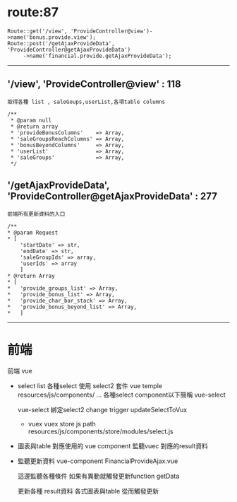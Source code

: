 # route:87

	Route::get('/view', 'ProvideController@view')->name('bonus.provide.view');
	Route::post('/getAjaxProvideData', 'ProvideController@getAjaxProvideData')
		 ->name('financial.provide.getAjaxProvideData');
		 
---

## '/view', 'ProvideController@view' : 118

    取得各種 list , saleGoups,userList,各項table columns

    /**
     * @param null
     * @return array
     * 'provideBonusColumns'    => Array,
     * 'saleGroupsReachColumns' => Array,
     * 'bonusBeyondColumns'     => Array,
     * 'userList'               => Array,
     * 'saleGroups'             => Array,
     */

## '/getAjaxProvideData', 'ProvideController@getAjaxProvideData' : 277

	前端所有更新資料的入口
	
	/**
	* @param Request 
    * [
	    'startDate' => str,
	    'endDate' => str,
	    'saleGroupIds' => array,
	    'userIds' => array
	    ]
	* @return Array
    * [
    *   'provide_groups_list' => Array,
    *   'provide_bonus_list' => Array,
    *   'provide_char_bar_stack' => Array,
    *   'provide_bonus_beyond_list' => Array,
    *   ]
___

# 前端

前端 vue

* select list
	各種select 使用 select2 套件
	vue temple resources/js/components/ ...
	各種select component以下簡稱 vue-select

	vue-select 綁定select2 change trigger updateSelectToVux
	* vuex
	vuex store js path resources/js/components/store/modules/select.js
	
* 圖表與table
   對應使用的 vue component 
   監聽vuec 對應的result資料
   
* 監聽更新資料
	vue-component FinancialProvideAjax.vue
	
	這邊監聽各種條件 如果有異動就觸發更新function getData
	
	更新各種 result資料 各式圖表與table 從而觸發更新